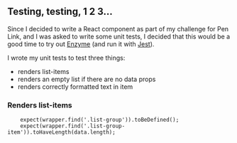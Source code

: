 ## Testing, testing, 1 2 3...

Since I decided to write a React component as part of my challenge for Pen Link, and I was asked to write some unit tests, I decided that this would be a good time to try out [Enzyme](https://airbnb.io/enzyme/) (and run it with [Jest](https://jestjs.io/en/)).

I wrote my unit tests to test three things:
* renders list-items
* renders an empty list if there are no data props
* renders correctly formatted text in item

### Renders list-items
```
    expect(wrapper.find('.list-group')).toBeDefined();
    expect(wrapper.find('.list-group-item')).toHaveLength(data.length);
```
